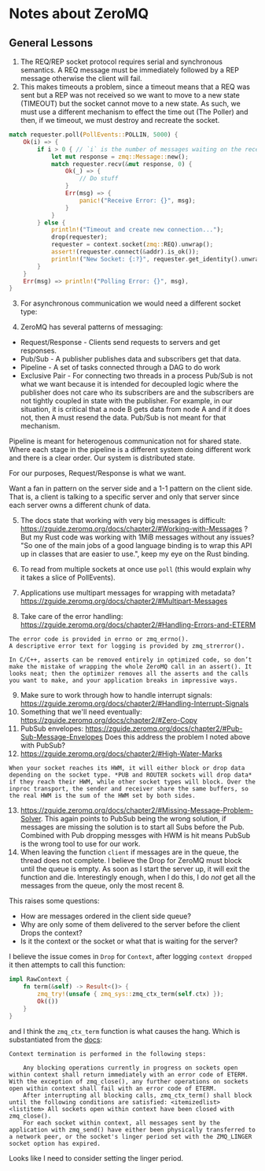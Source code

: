 # Notes about ZeroMQ
## General Lessons
1. The REQ/REP socket protocol requires serial and synchronous semantics.  A REQ message must be immediately followed by a REP message otherwise the client will fail.
2. This makes timeouts a problem, since a timeout means that a REQ was sent but a REP was not received so we want to move to a new state (TIMEOUT) but the socket cannot move to a new state.  As such, we must use a different mechanism to effect the time out (The Poller) and then, if we timeout, we must destroy and recreate the socket.

```rust
match requester.poll(PollEvents::POLLIN, 5000) {
    Ok(i) => {
        if i > 0 { // `i` is the number of messages waiting on the receiver queue, if 0 then the `poll` timed out
            let mut response = zmq::Message::new();
            match requester.recv(&mut response, 0) {
                Ok(_) => {
                    // Do stuff
                }
                Err(msg) => {
                    panic!("Receive Error: {}", msg);
                }
            }
        } else {
            println!("Timeout and create new connection...");
            drop(requester);
            requester = context.socket(zmq::REQ).unwrap();
            assert!(requester.connect(&addr).is_ok());
            println!("New Socket: {:?}", requester.get_identity().unwrap());
        }
    }
    Err(msg) => println!("Polling Error: {}", msg),
}
```
3. For asynchronous communication we would need a different socket type: 

4. ZeroMQ has several patterns of messaging:
- Request/Response - Clients send requests to servers and get responses.
- Pub/Sub - A publisher publishes data and subscribers get that data.
- Pipeline - A set of tasks connected through a DAG to do work
- Exclusive Pair - For connecting two threads in a process
Pub/Sub is not what we want because it is intended for decoupled logic where the publisher does not care who its subscribers are and the subscribers are not tightly coupled in state with the publisher.  For example, in our situation, it is critical that a node B gets data from node A and if it does not, then A must resend the data.  Pub/Sub is not meant for that mechanism.

Pipeline is meant for heterogenous communication not for shared state. Where each stage in the pipeline is a different system doing different work and there is a clear order.  Our system is distributed state.

For our purposes, Request/Response is what we want.

Want a fan in pattern on the server side and a 1-1 pattern on the client side.  That is, a client is talking to a specific server and only that server since each server owns a different chunk of data.

5. The docs state that working with very big messages is difficult: https://zguide.zeromq.org/docs/chapter2/#Working-with-Messages ?  But my Rust code was working with 1MiB messages without any issues? "So one of the main jobs of a good language binding is to wrap this API up in classes that are easier to use.", keep my eye on the Rust binding.

6. To read from multiple sockets at once use `poll` (this would explain why it takes a slice of PollEvents).
7. Applications use multipart messages for wrapping with metadata?  https://zguide.zeromq.org/docs/chapter2/#Multipart-Messages
8. Take care of the error handling: https://zguide.zeromq.org/docs/chapter2/#Handling-Errors-and-ETERM
```none
The error code is provided in errno or zmq_errno().
A descriptive error text for logging is provided by zmq_strerror().
```

```none
In C/C++, asserts can be removed entirely in optimized code, so don’t make the mistake of wrapping the whole ZeroMQ call in an assert(). It looks neat; then the optimizer removes all the asserts and the calls you want to make, and your application breaks in impressive ways.
```
9. Make sure to work through how to handle interrupt signals: https://zguide.zeromq.org/docs/chapter2/#Handling-Interrupt-Signals
10. Something that we'll need eventually: https://zguide.zeromq.org/docs/chapter2/#Zero-Copy
11. PubSub envelopes: https://zguide.zeromq.org/docs/chapter2/#Pub-Sub-Message-Envelopes Does this address the problem I noted above with PubSub?
12. https://zguide.zeromq.org/docs/chapter2/#High-Water-Marks
```none
When your socket reaches its HWM, it will either block or drop data depending on the socket type. *PUB and ROUTER sockets will drop data* if they reach their HWM, while other socket types will block. Over the inproc transport, the sender and receiver share the same buffers, so the real HWM is the sum of the HWM set by both sides.
```
13. https://zguide.zeromq.org/docs/chapter2/#Missing-Message-Problem-Solver.  This again points to PubSub being the wrong solution, if messages are missing the solution is to start all Subs before the Pub.  Combined with Pub dropping messges with HWM is hit means PubSub is the wrong tool to use for our work.
14. When leaving the function `client` if messages are in the queue, the thread does not complete.  I believe the Drop for ZeroMQ must block until the queue is empty.  As soon as I start the server up, it will exit the function and die.  Interestingly enough, when I do this, I do _not_ get all the messages from the queue, only the most recent 8.  

This raises some questions:
- How are messages ordered in the client side queue?
- Why are only some of them delivered to the server before the client Drops the context?
- Is it the context or the socket or what that is waiting for the server?

I believe the issue comes in `Drop` for `Context`, after logging `context dropped` it then attempts to call this function:
```rust
impl RawContext {
    fn term(&self) -> Result<()> {
        zmq_try!(unsafe { zmq_sys::zmq_ctx_term(self.ctx) });
        Ok(())
    }
}
```
and I think the `zmq_ctx_term` function is what causes the hang.  Which is substantiated from the [docs](http://api.zeromq.org/3-3:zmq-ctx-term):
```none
Context termination is performed in the following steps:

    Any blocking operations currently in progress on sockets open within context shall return immediately with an error code of ETERM. With the exception of zmq_close(), any further operations on sockets open within context shall fail with an error code of ETERM.
    After interrupting all blocking calls, zmq_ctx_term() shall block until the following conditions are satisfied: <itemizedlist> <listitem> All sockets open within context have been closed with zmq_close().
    For each socket within context, all messages sent by the application with zmq_send() have either been physically transferred to a network peer, or the socket's linger period set with the ZMQ_LINGER socket option has expired.
```
Looks like I need to consider setting the linger period.